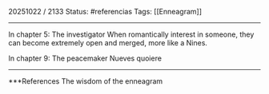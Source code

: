 20251022 / 2133
Status: #referencias 
Tags: [[Enneagram]] 

------
In chapter 5: The investigator
When romantically interest in someone, they can become extremely open and merged, more like a Nines. 

In chapter 9: The peacemaker
Nueves quoiere 








---
 ***References 
 The wisdom of the enneagram